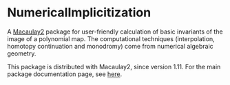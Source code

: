 # NumericalImplicitization
A [Macaulay2](https://faculty.math.illinois.edu/Macaulay2/) package for user-friendly calculation of basic invariants of the image of a polynomial map. The computational techniques (interpolation, homotopy continuation and monodromy) come from numerical algebraic geometry.

This package is distributed with Macaulay2, since version 1.11. For the main package documentation page, see [here](https://faculty.math.illinois.edu/Macaulay2/doc/Macaulay2-1.12/share/doc/Macaulay2/NumericalImplicitization/html/).
